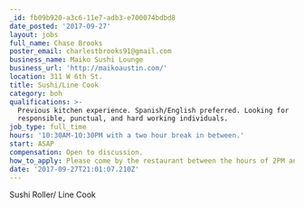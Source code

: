 ```yaml
---
_id: fb09b920-a3c6-11e7-adb3-e700074bdbd8
date_posted: '2017-09-27'
layout: jobs
full_name: Chase Brooks
poster_email: charlestbrooks91@gmail.com
business_name: Maiko Sushi Lounge
business_url: 'http://maikoaustin.com/'
location: 311 W 6th St.
title: Sushi/Line Cook
category: boh
qualifications: >-
  Previous kitchen experience. Spanish/English preferred. Looking for
  responsible, punctual, and hard working individuals.
job_type: full_time
hours: '10:30AM-10:30PM with a two hour break in between.'
start: ASAP
compensation: Open to discussion.
how_to_apply: Please come by the restaurant between the hours of 2PM and 5PM Mon-Fri
date: '2017-09-27T21:01:07.210Z'
---
```

Sushi Roller/ Line Cook
